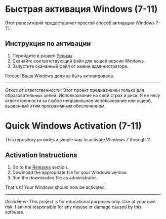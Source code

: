 # Быстрая активация Windows (7-11)

Этот репозиторий предоставляет простой способ активации Windows 7-11.

## Инструкция по активации

1. Перейдите в раздел [Релизы](https://github.com/Mave-full/activationwin/releases/tag/1.0).
2. Скачайте соответствующий файл для вашей версии Windows.
3. Запустите скачанный файл от имени администратора.

Готово! Ваша Windows должна быть активирована.

---

*Отказ от ответственности:* Этот проект предназначен только для образовательных целей. Использование на свой страх и риск. Я не несу ответственности за любое неправильное использование или ущерб, вызванный этим программным обеспечением.


# Quick Windows Activation (7-11)

This repository provides a simple way to activate Windows 7 through 11.

## Activation Instructions

1. Go to the [Releases](https://github.com/Mave-full/activationwin/releases/tag/1.0) section.
2. Download the appropriate file for your Windows version.
3. Run the downloaded file as administrator.

That's it! Your Windows should now be activated.

---

*Disclaimer:* This project is for educational purposes only. Use at your own risk. I am not responsible for any misuse or damage caused by this software.
